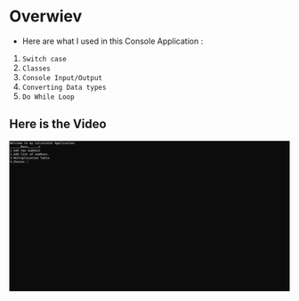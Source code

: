 # Overwiev 

* Here are what I used in this Console Application :

1.  `Switch case`   
2.  `Classes`
3.  `Console Input/Output`
4.  `Converting Data types`
5.   `Do While Loop`


## Here is the Video

![](./ConsoleMathUtility/Assets/Animation%20new%20one.gif)